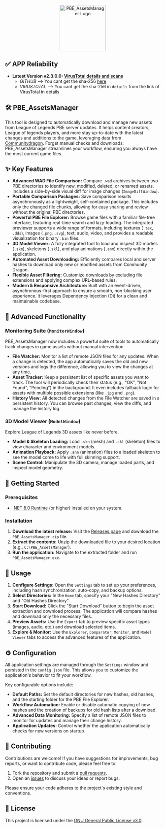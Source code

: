 <div align="center">
  <img src="https://github.com/Neinndall/PBE_AssetsManager/blob/main/PBE_AssetsManager/Resources/img/full_logo.ico" alt="PBE_AssetsManager Logo" width="150">
</div>

## ✅ APP Reliability

*   **Latest Version v2.3.0.0:** **[VirusTotal details and scans](https://www.virustotal.com/gui/file/26c66289016a37ae3500d06e71aee48531927c4f9c02e42c7b13c78ccdeec27d/details)** 
     *   *GITHUB* --> You cant get the sha-256 [here](https://github.com/Neinndall/PBE_AssetsManager/releases)
     *   *VIRUSTOTAL* --> You cant get the sha-256 in `details` from the link of VirusTotal in details

## 🛠️ PBE_AssetsManager

This tool is designed to automatically download and manage new assets from League of Legends PBE server updates. It helps content creators, League of legends players, and more stay up-to-date with the latest changes and additions to the game, leveraging data from [Communitydragon](https://raw.communitydragon.org/). Forget manual checks and downloads; PBE_AssetsManager streamlines your workflow, ensuring you always have the most current game files.

## ✨ Key Features

*   **Advanced WAD File Comparison:** Compare `.wad` archives between two PBE directories to identify new, modified, deleted, or renamed assets. Includes a side-by-side visual diff for image changes (`ImageDiffWindow`).
*   **Portable Comparison Packages:** Save comparison results asynchronously as a lightweight, self-contained package. This includes only the changed file chunks, allowing for easy sharing and review without the original PBE directories.
*   **Powerful PBE File Explorer:** Browse game files with a familiar file-tree interface, featuring real-time search and lazy-loading. The integrated previewer supports a wide range of formats, including textures (`.tex`, `.dds`), images (`.png`, `.svg`), text, audio, video, and provides a readable visualization for binary `.bin` files.
*   **3D Model Viewer:** A fully integrated tool to load and inspect 3D models (`.skn`), skeletons (`.skl`), and play animations (`.anm`) directly within the application.
*   **Automated Asset Downloading:** Efficiently compares local and server hashes to download only new or modified assets from Community Dragon.
*   **Flexible Asset Filtering:** Customize downloads by excluding file extensions and applying complex URL-based rules.
*   **Modern & Responsive Architecture:** Built with an event-driven, asynchronous-first approach to ensure a smooth, non-blocking user experience. It leverages Dependency Injection (DI) for a clean and maintainable codebase.

## 🦾 Advanced Functionality

### Monitoring Suite (`MonitorWindow`)

PBE_AssetsManager now includes a powerful suite of tools to automatically track changes in game assets without manual intervention.

*   **File Watcher:** Monitor a list of remote JSON files for any updates. When a change is detected, the app automatically saves the old and new versions and logs the difference, allowing you to view the changes at any time.
*   **Asset Tracker:** Keep a persistent list of specific assets you want to track. The tool will periodically check their status (e.g., "OK", "Not Found", "Pending") in the background. It even includes fallback logic for assets with multiple possible extensions (like `.jpg` and `.png`).
*   **History View:** All detected changes from the File Watcher are saved in a persistent history. You can browse past changes, view the diffs, and manage the history log.

### 3D Model Viewer (`ModelWindow`)

Explore League of Legends 3D assets like never before.

*   **Model & Skeleton Loading:** Load `.skn` (mesh) and `.skl` (skeleton) files to view character and environment models.
*   **Animation Playback:** Apply `.anm` (animation) files to a loaded skeleton to see the model come to life with full skinning support.
*   **Scene Control:** Manipulate the 3D camera, manage loaded parts, and inspect model geometry.

## 🚀 Getting Started

### Prerequisites

*   [.NET 8.0 Runtime](https://dotnet.microsoft.com/en-us/download/dotnet/thank-you/runtime-desktop-8.0.8-windows-x64-installer) (or higher) installed on your system.

### Installation

1.  **Download the latest release:** Visit the [Releases page](https://github.com/Neinndall/PBE_AssetsManager/releases) and download the `PBE_AssetsManager.zip` file.
2.  **Extract the contents:** Unzip the downloaded file to your desired location (e.g., `C:\PBE_AssetsManager`).
3.  **Run the application:** Navigate to the extracted folder and run `PBE_AssetsManager.exe`.

## 📖 Usage

1.  **Configure Settings:** Open the `Settings` tab to set up your preferences, including hash synchronization, auto-copy, and backup options.
2.  **Select Directories:** In the `Home` tab, specify your "New Hashes Directory" and "Old Hashes Directory".
3.  **Start Download:** Click the "Start Download" button to begin the asset extraction and download process. The application will compare hashes and download only the necessary files.
4.  **Preview Assets:** Use the `Export` tab to preview specific asset types (images, audio, etc.) and download selected items.
5.  **Explore & Monitor:** Use the `Explorer`, `Comparator`, `Monitor`, and `Model Viewer` tabs to access the advanced features of the application.

## ⚙️ Configuration

All application settings are managed through the `Settings` window and persisted in the `config.json` file. This allows you to customize the application's behavior to fit your workflow.

Key configurable options include:

*   **Default Paths:** Set the default directories for new hashes, old hashes, and the starting folder for the PBE File Explorer.
*   **Workflow Automation:** Enable or disable automatic copying of new hashes and the creation of backups for old hash lists after a download.
*   **Advanced Data Monitoring:** Specify a list of remote JSON files to monitor for updates and manage their change history.
*   **Application Updates:** Control whether the application automatically checks for new versions on startup.

## 🤝 Contributing

Contributions are welcome! If you have suggestions for improvements, bug reports, or want to contribute code, please feel free to:

1.  Fork the repository and submit a [pull requests](https://github.com/Neinndall/PBE_AssetsManager/pulls). 
2.  Open an [issues](https://github.com/Neinndall/PBE_AssetsManager/issues) to discuss your ideas or report bugs.

Please ensure your code adheres to the project's existing style and conventions.

## 📄 License

This project is licensed under the [GNU General Public License v3.0](LICENSE).
